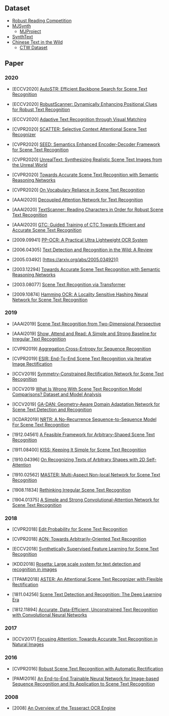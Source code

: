 ## Dataset
- [Robust Reading Competition](https://rrc.cvc.uab.es/)
- [MJSynth](http://www.robots.ox.ac.uk/~vgg/data/text/)
  - [MJProject](http://www.robots.ox.ac.uk/~vgg/research/text/)
- [SynthText](https://github.com/ankush-me/SynthText)
- [Chinese Text in the Wild](https://arxiv.org/abs/1803.00085)
  - [CTW Dataset](https://ctwdataset.github.io)

## Paper
### 2020

- [ECCV2020] [AutoSTR: Efficient Backbone Search for Scene Text Recognition](https://arxiv.org/abs/2003.06567)

- [ECCV2020] [RobustScanner: Dynamically Enhancing Positional Clues for Robust Text Recognition](https://arxiv.org/abs/2007.07542)

- [ECCV2020] [Adaptive Text Recognition through Visual Matching](https://arxiv.org/abs/2009.06610)

- [CVPR2020] [SCATTER: Selective Context Attentional Scene Text Recognizer](https://arxiv.org/abs/2003.11288)

- [CVPR2020] [SEED: Semantics Enhanced Encoder-Decoder Framework for Scene Text Recognition](https://arxiv.org/abs/2005.10977)

- [CVPR2020] [UnrealText: Synthesizing Realistic Scene Text Images from the Unreal World](https://arxiv.org/abs/2003.10608)

- [CVPR2020] [Towards Accurate Scene Text Recognition with Semantic Reasoning Networks](https://arxiv.org/abs/2003.12294)

- [CVPR2020] [On Vocabulary Reliance in Scene Text Recognition](https://arxiv.org/abs/2005.03959)

- [AAAI2020] [Decoupled Attention Network for Text Recognition](https://arxiv.org/abs/1912.10205)

- [AAAI2020] [TextScanner: Reading Characters in Order for Robust Scene Text Recognition](https://arxiv.org/abs/1912.12422)

- [AAAI2020] [GTC: Guided Training of CTC Towards Efficient and Accurate Scene Text Recognition](https://arxiv.org/abs/2002.01276)

- [2009.09941] [PP-OCR: A Practical Ultra Lightweight OCR System](https://arxiv.org/abs/2009.09941)

- [2006.04305] [Text Detection and Recognition in the Wild: A Review](https://arxiv.org/abs/2006.04305)

- [2005.03492] [https://arxiv.org/abs/2005.03492]()

- [2003.12294] [Towards Accurate Scene Text Recognition with Semantic Reasoning Networks](https://arxiv.org/abs/2003.12294)

- [2003.08077] [Scene Text Recognition via Transformer](https://arxiv.org/abs/2003.08077)

- [2009.10874] [Hamming OCR: A Locality Sensitive Hashing Neural Network for Scene Text Recognition](https://arxiv.org/abs/2009.10874)

### 2019

- [AAAI2019] [Scene Text Recognition from Two-Dimensional Perspective](https://arxiv.org/abs/1809.06508)

- [AAAI2019] [Show, Attend and Read: A Simple and Strong Baseline for Irregular Text Recognition](https://arxiv.org/abs/1811.00751)

- [CVPR2019] [Aggregation Cross-Entropy for Sequence Recognition](https://arxiv.org/abs/1904.08364)

- [CVPR2019] [ESIR: End-To-End Scene Text Recognition via Iterative Image Rectification](http://openaccess.thecvf.com/content_CVPR_2019/html/Zhan_ESIR_End-To-End_Scene_Text_Recognition_via_Iterative_Image_Rectification_CVPR_2019_paper.html)

- [ICCV2019] [Symmetry-Constrained Rectification Network for Scene Text Recognition](http://openaccess.thecvf.com/content_ICCV_2019/html/Yang_Symmetry-Constrained_Rectification_Network_for_Scene_Text_Recognition_ICCV_2019_paper.html)

- [ICCV2019 [What Is Wrong With Scene Text Recognition Model Comparisons? Dataset and Model Analysis](https://arxiv.org/abs/1904.01906)

- [ICCV2019] [GA-DAN: Geometry-Aware Domain Adaptation Network for Scene Text Detection and Recognition](http://openaccess.thecvf.com/content_ICCV_2019/html/Zhan_GA-DAN_Geometry-Aware_Domain_Adaptation_Network_for_Scene_Text_Detection_and_ICCV_2019_paper.html)

- [ICDAR2019] [NRTR: A No-Recurrence Sequence-to-Sequence Model For Scene Text Recognition](https://arxiv.org/abs/1806.00926)

- [1912.04561] [A Feasible Framework for Arbitrary-Shaped Scene Text Recognition](https://arxiv.org/abs/1912.04561)

- [1911.08400] [KISS: Keeping It Simple for Scene Text Recognition](https://arxiv.org/abs/1911.08400)

- [1910.04396] [On Recognizing Texts of Arbitrary Shapes with 2D Self-Attention](https://arxiv.org/abs/1910.04396)

- [1910.02562] [MASTER: Multi-Aspect Non-local Network for Scene Text Recognition](https://arxiv.org/abs/1910.02562)

- [1908.11834] [Rethinking Irregular Scene Text Recognition](https://arxiv.org/abs/1908.11834)

- [1904.01375] [A Simple and Strong Convolutional-Attention Network
for Scene Text Recognition](https://arxiv.org/abs/1904.01375)

### 2018

- [CVPR2018] [Edit Probability for Scene Text Recognition](https://arxiv.org/abs/1805.03384)

- [CVPR2018] [AON: Towards Arbitrarily-Oriented Text Recognition](https://arxiv.org/abs/1711.04226)

- [ECCV2018] [Synthetically Supervised Feature Learning for
Scene Text Recognition](http://openaccess.thecvf.com/content_ECCV_2018/papers/Yang_Liu_Synthetically_Supervised_Feature_ECCV_2018_paper.pdf)

- [KDD2018] [Rosetta: Large scale system for text detection and recognition in images](https://arxiv.org/abs/1910.05085)

- [TPAMI2018] [ASTER: An Attentional Scene Text Recognizer with Flexible Rectification
](https://www.researchgate.net/publication/325993414_ASTER_An_Attentional_Scene_Text_Recognizer_with_Flexible_Rectification)

- [1811.04256] [Scene Text Detection and Recognition:
The Deep Learning Era](https://arxiv.org/abs/1811.04256)

- [1812.11894] [Accurate, Data-Efficient, Unconstrained Text
Recognition with Convolutional Neural Networks](https://arxiv.org/abs/1812.11894)

### 2017

- [ICCV2017] [Focusing Attention: Towards Accurate Text Recognition in Natural Images](https://arxiv.org/abs/1709.02054)

### 2016

- [CVPR2016] [Robust Scene Text Recognition with Automatic Rectification
](https://arxiv.org/abs/1603.03915)

- [PAMI2016] [An End-to-End Trainable Neural Network for Image-based Sequence Recognition and Its Application to Scene Text Recognition](https://arxiv.org/abs/1507.05717)

### 2008

- [2008] [An Overview of the Tesseract OCR Engine](https://static.googleusercontent.com/media/research.google.com/zh-CN//pubs/archive/33418.pdf)
